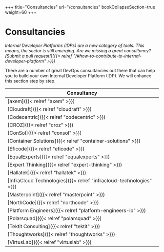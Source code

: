 +++
title="Consultancies"
url="/consultancies"
bookCollapseSection=true
weight=60
+++

# Consultancies

_Internal Developer Platforms (IDPs) are a new category of tools. This means, the sector is still emerging. Are we missing a great consultancy? [Submit a pull request!]({{< relref "/#how-to-contribute-to-internal-developer-platform" >}})_

There are a number of great DevOps consultancies out there that can help you to build your own Internal Developer Platform (IDP). We will enhance this section step by step.

| **Consultancy**                                                     |
|---------------------------------------------------------------------|
| [axem]({{< relref "axem" >}})                                       |
| [Cloudraft]({{< relref "cloudraft" >}})                             |
| [Codecentric]({{< relref "codecentric" >}})                         |
| [CROZ]({{< relref "croz" >}})                                       |
| [ConSol]({{< relref "consol" >}})                                   |
| [Container Solutions]({{< relref "container-solutions" >}})         |
| [Eficode]({{< relref "eficode" >}})                                 |
| [EqualExperts]({{< relref "equalexperts" >}})                       |
| [Expert Thinking]({{< relref "expert-thinking" >}})                 |
| [Hallatek]({{< relref "hallatek" >}})                               |
| [InfraCloud Technologies]({{< relref "infracloud-technologies" >}}) |
| [Masterpoint]({{< relref "masterpoint" >}})                         |
| [NorthCode]({{< relref "northcode" >}})                             |
| [Platform Engineers]({{< relref "platform-engineers-io" >}})        |
| [Polarsquad]({{< relref "polarsquad" >}})                           |
| [Tektit Consulting]({{< relref "tektit" >}})                        |
| [Thoughtworks]({{< relref "thoughtworks" >}})                       |
| [VirtusLab]({{< relref "virtuslab" >}})                             |
